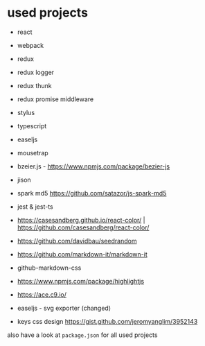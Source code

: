 # used projects

- react
- webpack
- redux
- redux logger
- redux thunk
- redux promise middleware
- stylus
- typescript
- easeljs
- mousetrap
- bzeier.js - https://www.npmjs.com/package/bezier-js
- jison
- spark md5 https://github.com/satazor/js-spark-md5
- jest & jest-ts
- https://casesandberg.github.io/react-color/ | https://github.com/casesandberg/react-color/
- https://github.com/davidbau/seedrandom
- https://github.com/markdown-it/markdown-it
- github-markdown-css
- https://www.npmjs.com/package/highlightjs
- https://ace.c9.io/
- easeljs - svg exporter (changed)

- keys css design https://gist.github.com/jeromyanglim/3952143

also have a look at `package.json` for all used projects
